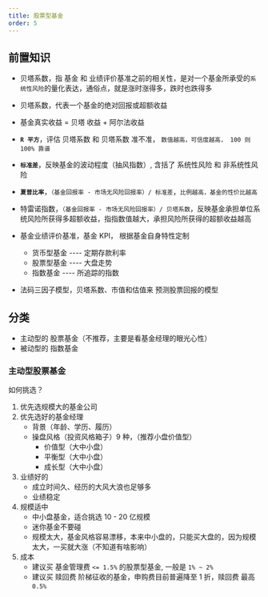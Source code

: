 ```yaml
---
title: 股票型基金
order: 5
---
```


## 前置知识

- 贝塔系数，指 基金 和 业绩评价基准之前的相关性，是对一个基金所承受的`系统性风险`的量化表达，通俗点，就是涨时涨得多，跌时也跌得多
- 贝塔系数，代表一个基金的绝对回报或超额收益
- 基金真实收益 = 贝塔 收益 + 阿尔法收益
- **`R 平方`**，评估 贝塔系数 和 贝塔系数 准不准， `数值越高，可信度越高， 100 则 100% 靠谱`
- **`标准差`**，反映基金的波动程度（抽风指数）, 含括了 系统性风险 和 非系统性风险
- **`夏普比率`**，`（基金回报率 - 市场无风险回报率）/ 标准差`，`比例越高，基金的性价比越高`
- 特雷诺指数，`（基金回报率 - 市场无风险回报率）/ 贝塔系数`，反映基金承担单位系统风险所获得多超额收益，指指数值越大，承担风险所获得的超额收益越高
- 基金业绩评价基准，基金 KPI， 根据基金自身特性定制

  - 货币型基金 ---- 定期存款利率
  - 股票型基金 ---- 大盘走势
  - 指数基金 ---- 所追踪的指数

- 法码三因子模型，贝塔系数、市值和估值来 预测股票回报的模型

<!-- 推荐 股票指数基金 -->

## 分类

- 主动型的 股票基金（不推荐，主要是看基金经理的眼光心性）
- 被动型的 指数基金

### 主动型股票基金

如何挑选？

1. 优先选规模大的基金公司
2. 优先选好的基金经理
   - 背景（年龄、学历、履历）
   - 操盘风格（投资风格箱子）9 种，（推荐小盘价值型）
     - 价值型（大中小盘）
     - 平衡型（大中小盘）
     - 成长型（大中小盘）
3. 业绩好的
   - 成立时间久、经历的大风大浪也足够多
   - 业绩稳定
4. 规模适中
   - 中小盘基金，适合挑选 10 - 20 亿规模
   - 迷你基金不要碰
   - 规模太大，基金风格容易漂移，本来中小盘的，只能买大盘的，因为规模太大，一买就大涨（不知道有啥影响）
5. 成本
   - 建议买 基金管理费 `<= 1.5%` 的股票型基金, 一般是 `1% ~ 2%`
   - 建议买 赎回费 阶梯征收的基金，申购费目前普遍降至 1 折，赎回费 最高 `0.5%`

